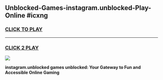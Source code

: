 
## Unblocked-Games-instagram.unblocked-Play-Online #icxng
<h3>
<a href="https://news.freeplayer.one?title=instagram.unblocked&ref=3">CLICK TO PLAY</a></h3>
<hr>

<h3>
<a href="https://news.freeplayer.one?title=instagram.unblocked&ref=3">CLICK 2 PLAY</a>
  
</h3>

<a href="https://news.freeplayer.one?title=instagram.unblocked&ref=3"><img src="https://clearcache.store/games.png"></a>


**instagram.unblocked games unblocked: Your Gateway to Fun and Accessible Online Gaming**
